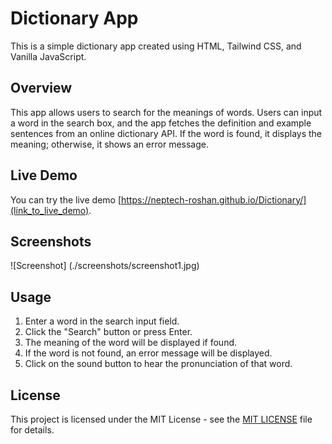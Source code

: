 # Dictionary App

This is a simple dictionary app created using HTML, Tailwind CSS, and Vanilla JavaScript.

## Overview

This app allows users to search for the meanings of words. Users can input a word in the search box, and the app fetches the definition and example sentences from an online dictionary API. If the word is found, it displays the meaning; otherwise, it shows an error message.

## Live Demo

You can try the live demo [https://neptech-roshan.github.io/Dictionary/](link_to_live_demo).

## Screenshots

![Screenshot] (./screenshots/screenshot1.jpg)

## Usage

1. Enter a word in the search input field.
2. Click the "Search" button or press Enter.
3. The meaning of the word will be displayed if found.
4. If the word is not found, an error message will be displayed.
5. Click on the sound button to hear the pronunciation of that word.

## License

This project is licensed under the MIT License - see the [MIT LICENSE](license.txt) file for details.